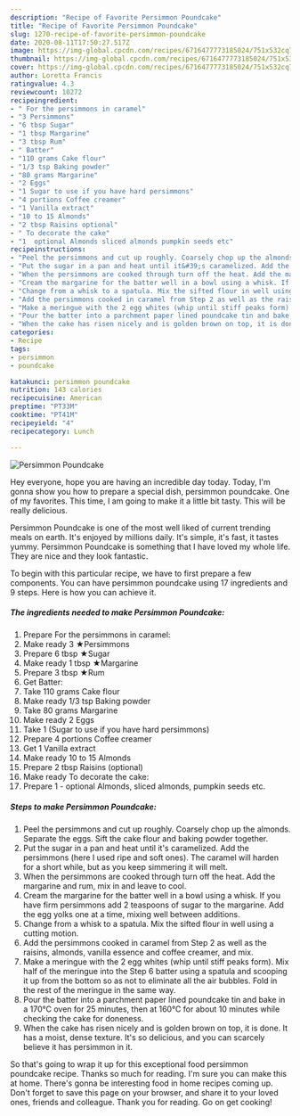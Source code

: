 ```yaml
---
description: "Recipe of Favorite Persimmon Poundcake"
title: "Recipe of Favorite Persimmon Poundcake"
slug: 1270-recipe-of-favorite-persimmon-poundcake
date: 2020-08-11T17:50:27.517Z
image: https://img-global.cpcdn.com/recipes/6716477773185024/751x532cq70/persimmon-poundcake-recipe-main-photo.jpg
thumbnail: https://img-global.cpcdn.com/recipes/6716477773185024/751x532cq70/persimmon-poundcake-recipe-main-photo.jpg
cover: https://img-global.cpcdn.com/recipes/6716477773185024/751x532cq70/persimmon-poundcake-recipe-main-photo.jpg
author: Loretta Francis
ratingvalue: 4.3
reviewcount: 10272
recipeingredient:
- " For the persimmons in caramel"
- "3 Persimmons"
- "6 tbsp Sugar"
- "1 tbsp Margarine"
- "3 tbsp Rum"
- " Batter"
- "110 grams Cake flour"
- "1/3 tsp Baking powder"
- "80 grams Margarine"
- "2 Eggs"
- "1 Sugar to use if you have hard persimmons"
- "4 portions Coffee creamer"
- "1 Vanilla extract"
- "10 to 15 Almonds"
- "2 tbsp Raisins optional"
- " To decorate the cake"
- "1  optional Almonds sliced almonds pumpkin seeds etc"
recipeinstructions:
- "Peel the persimmons and cut up roughly. Coarsely chop up the almonds. Separate the eggs. Sift the cake flour and baking powder together."
- "Put the sugar in a pan and heat until it&#39;s caramelized. Add the persimmons (here I used ripe and soft ones). The caramel will harden for a short while, but as you keep simmering it will melt."
- "When the persimmons are cooked through turn off the heat. Add the margarine and rum, mix in and leave to cool."
- "Cream the margarine for the batter well in a bowl using a whisk. If you have firm persimmons add 2 teaspoons of sugar to the margarine. Add the egg yolks one at a time, mixing well between additions."
- "Change from a whisk to a spatula. Mix the sifted flour in well using a cutting motion."
- "Add the persimmons cooked in caramel from Step 2 as well as the raisins, almonds, vanilla essence and coffee creamer, and mix."
- "Make a meringue with the 2 egg whites (whip until stiff peaks form). Mix half of the meringue into the Step 6 batter using a spatula and scooping it up from the bottom so as not to eliminate all the air bubbles. Fold in the rest of the meringue in the same way."
- "Pour the batter into a parchment paper lined poundcake tin and bake in a 170°C oven for 25 minutes, then at 160°C for about 10 minutes while checking the cake for doneness."
- "When the cake has risen nicely and is golden brown on top, it is done. It has a moist, dense texture. It&#39;s so delicious, and you can scarcely believe it has persimmon in it."
categories:
- Recipe
tags:
- persimmon
- poundcake

katakunci: persimmon poundcake 
nutrition: 143 calories
recipecuisine: American
preptime: "PT33M"
cooktime: "PT41M"
recipeyield: "4"
recipecategory: Lunch

---
```



![Persimmon Poundcake](https://img-global.cpcdn.com/recipes/6716477773185024/751x532cq70/persimmon-poundcake-recipe-main-photo.jpg)

Hey everyone, hope you are having an incredible day today. Today, I'm gonna show you how to prepare a special dish, persimmon poundcake. One of my favorites. This time, I am going to make it a little bit tasty. This will be really delicious.

Persimmon Poundcake is one of the most well liked of current trending meals on earth. It's enjoyed by millions daily. It's simple, it's fast, it tastes yummy. Persimmon Poundcake is something that I have loved my whole life. They are nice and they look fantastic.




To begin with this particular recipe, we have to first prepare a few components. You can have persimmon poundcake using 17 ingredients and 9 steps. Here is how you can achieve it.

<!--inarticleads1-->

##### The ingredients needed to make Persimmon Poundcake:

1. Prepare  For the persimmons in caramel:
1. Make ready 3 ★Persimmons
1. Prepare 6 tbsp ★Sugar
1. Make ready 1 tbsp ★Margarine
1. Prepare 3 tbsp ★Rum
1. Get  Batter:
1. Take 110 grams Cake flour
1. Make ready 1/3 tsp Baking powder
1. Take 80 grams Margarine
1. Make ready 2 Eggs
1. Take 1 (Sugar to use if you have hard persimmons)
1. Prepare 4 portions Coffee creamer
1. Get 1 Vanilla extract
1. Make ready 10 to 15 Almonds
1. Prepare 2 tbsp Raisins (optional)
1. Make ready  To decorate the cake:
1. Prepare 1 - optional Almonds, sliced almonds, pumpkin seeds etc.




<!--inarticleads2-->

##### Steps to make Persimmon Poundcake:

1. Peel the persimmons and cut up roughly. Coarsely chop up the almonds. Separate the eggs. Sift the cake flour and baking powder together.
1. Put the sugar in a pan and heat until it&#39;s caramelized. Add the persimmons (here I used ripe and soft ones). The caramel will harden for a short while, but as you keep simmering it will melt.
1. When the persimmons are cooked through turn off the heat. Add the margarine and rum, mix in and leave to cool.
1. Cream the margarine for the batter well in a bowl using a whisk. If you have firm persimmons add 2 teaspoons of sugar to the margarine. Add the egg yolks one at a time, mixing well between additions.
1. Change from a whisk to a spatula. Mix the sifted flour in well using a cutting motion.
1. Add the persimmons cooked in caramel from Step 2 as well as the raisins, almonds, vanilla essence and coffee creamer, and mix.
1. Make a meringue with the 2 egg whites (whip until stiff peaks form). Mix half of the meringue into the Step 6 batter using a spatula and scooping it up from the bottom so as not to eliminate all the air bubbles. Fold in the rest of the meringue in the same way.
1. Pour the batter into a parchment paper lined poundcake tin and bake in a 170°C oven for 25 minutes, then at 160°C for about 10 minutes while checking the cake for doneness.
1. When the cake has risen nicely and is golden brown on top, it is done. It has a moist, dense texture. It&#39;s so delicious, and you can scarcely believe it has persimmon in it.




So that's going to wrap it up for this exceptional food persimmon poundcake recipe. Thanks so much for reading. I'm sure you can make this at home. There's gonna be interesting food in home recipes coming up. Don't forget to save this page on your browser, and share it to your loved ones, friends and colleague. Thank you for reading. Go on get cooking!
